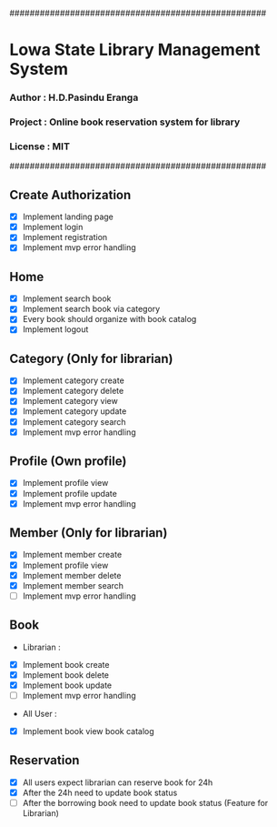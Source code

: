  ###################################################
 # Lowa State Library Management System

 ### Author : H.D.Pasindu Eranga
 ### Project : Online book reservation system for library
 ### License : MIT 
 ###################################################
  ## Create Authorization
  * [x]  Implement landing page
  * [x]  Implement login
  * [x]  Implement registration
  * [x]  Implement mvp error handling

  ## Home
  * [x] Implement search book
  * [x] Implement search book via category
  * [x] Every book should organize with book catalog
  * [x] Implement logout

  ## Category (Only for librarian)
  * [x] Implement category create
  * [x] Implement category delete
  * [x] Implement category view
  * [x] Implement category update
  * [x] Implement category search
  * [x] Implement mvp error handling

  ## Profile (Own profile)
  * [x] Implement profile view
  * [x] Implement profile update
  * [x] Implement mvp error handling

  ## Member (Only for librarian)
  * [x] Implement member create
  * [x] Implement profile view
  * [x] Implement member delete
  * [x] Implement member search
  * [ ] Implement mvp error handling

  ## Book
  
  * Librarian :
  
  * [x] Implement book create
  * [x] Implement book delete
  * [x] Implement book update
  * [ ] Implement mvp error handling

  * All User : 

  * [x] Implement book view book catalog

  ## Reservation
  * [x] All users expect librarian can reserve book for 24h
  * [x] After the 24h need to update book status
  * [ ] After the borrowing book need to update book status (Feature for Librarian)